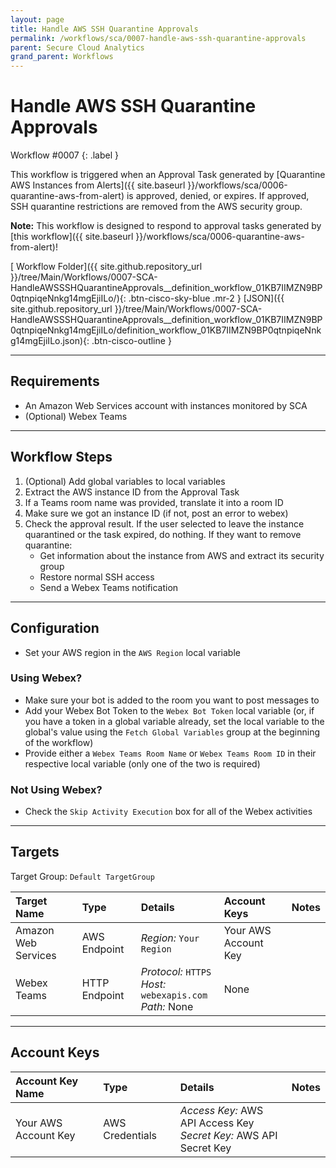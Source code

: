 ```yaml
---
layout: page
title: Handle AWS SSH Quarantine Approvals
permalink: /workflows/sca/0007-handle-aws-ssh-quarantine-approvals
parent: Secure Cloud Analytics
grand_parent: Workflows
---
```


# Handle AWS SSH Quarantine Approvals
<div markdown="1">
Workflow #0007
{: .label }
</div>

This workflow is triggered when an Approval Task generated by [Quarantine AWS Instances from Alerts]({{ site.baseurl }}/workflows/sca/0006-quarantine-aws-from-alert) is approved, denied, or expires. If approved, SSH quarantine restrictions are removed from the AWS security group.

**Note:** This workflow is designed to respond to approval tasks generated by [this workflow]({{ site.baseurl }}/workflows/sca/0006-quarantine-aws-from-alert)!

[<i class="fab fa-github mr-1"></i> Workflow Folder]({{ site.github.repository_url }}/tree/Main/Workflows/0007-SCA-HandleAWSSSHQuarantineApprovals__definition_workflow_01KB7IIMZN9BP0qtnpiqeNnkg14mgEjiILo/){: .btn-cisco-sky-blue .mr-2 } [JSON]({{ site.github.repository_url }}/tree/Main/Workflows/0007-SCA-HandleAWSSSHQuarantineApprovals__definition_workflow_01KB7IIMZN9BP0qtnpiqeNnkg14mgEjiILo/definition_workflow_01KB7IIMZN9BP0qtnpiqeNnkg14mgEjiILo.json){: .btn-cisco-outline }

---

## Requirements
* An Amazon Web Services account with instances monitored by SCA
* (Optional) Webex Teams

---

## Workflow Steps
1. (Optional) Add global variables to local variables
1. Extract the AWS instance ID from the Approval Task
1. If a Teams room name was provided, translate it into a room ID
1. Make sure we got an instance ID (if not, post an error to webex)
1. Check the approval result. If the user selected to leave the instance quarantined or the task expired, do nothing. If they want to remove quarantine:
	* Get information about the instance from AWS and extract its security group
	* Restore normal SSH access
	* Send a Webex Teams notification

---

## Configuration
* Set your AWS region in the `AWS Region` local variable

### Using Webex?
* Make sure your bot is added to the room you want to post messages to
* Add your Webex Bot Token to the `Webex Bot Token` local variable (or, if you have a token in a global variable already, set the local variable to the global's value using the `Fetch Global Variables` group at the beginning of the workflow)
* Provide either a `Webex Teams Room Name` or `Webex Teams Room ID` in their respective local variable (only one of the two is required)

### Not Using Webex?
* Check the `Skip Activity Execution` box for all of the Webex activities

---

## Targets
Target Group: `Default TargetGroup`

| Target Name | Type | Details | Account Keys | Notes |
|:------------|:-----|:--------|:-------------|:------|
| Amazon Web Services | AWS Endpoint | _Region:_ `Your Region`<br /> | Your AWS Account Key | |
| Webex Teams | HTTP Endpoint | _Protocol:_ `HTTPS`<br />_Host:_ `webexapis.com`<br />_Path:_ None | None | |

---

## Account Keys

| Account Key Name | Type | Details | Notes |
|:-----------------|:-----|:--------|:------|
| Your AWS Account Key | AWS Credentials | _Access Key:_ AWS API Access Key<br />_Secret Key:_ AWS API Secret Key | |
